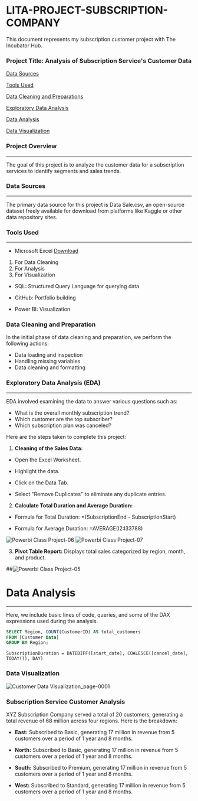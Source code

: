 # LITA-PROJECT-SUBSCRIPTION-COMPANY

This document represents my subscription customer project with The Incubator Hub.

### **Project Title: Analysis of Subscription Service's Customer Data**

[Data Sources](#data-sources)

[Tools Used](#tools-used)

[Data Cleaning and Preparations](#data-cleaning-and-preparations)

[Exploratory Data Analysis](#exploratory-data-analysis)

[Data Analysis](#data-analysis)

[Data Visualization](#data-visualization)

### **Project Overview**
---
The goal of this project is to analyze the customer data  for a subscription services  to identify segments and sales trends.

### **Data Sources**
---
The primary data source for this project is Data Sale.csv, an open-source dataset freely available for download from platforms like Kaggle or other data repository sites.

### **Tools Used**
---
- Microsoft Excel  [Download](https://www.microsoft.com)
1.  For Data Cleaning
2.  For Analysis
3.  For Visualization

* SQL: Structured Query Language for querying data

* GitHub: Portfolio building

* Power BI: Visualization

 ### **Data Cleaning and Preparation**
In the initial phase of data cleaning and preparation, we perform the following actions:
* Data loading and inspection
* Handling missing variables
* Data cleaning and formatting

### **Exploratory Data Analysis (EDA)**
 ---
EDA involved examining the data to answer various questions such as:
* What is the overall monthly subscription trend?
* Which customer are the top subscriber?
* Which subscription plan was canceled?

Here are the steps taken to complete this project:

1. **Cleaning of the Sales Data:**

* Open the Excel Worksheet.

* Highlight the data.

* Click on the Data Tab.

* Select "Remove Duplicates" to eliminate any duplicate entries.

2. **Calculate Total Duration and Average Duration:**

* Formula for Total Duration: =(SubscriptionEnd - SubscriptionStart)

* Formula for Average Duration: =AVERAGE(I2:I33788)

![Powerbi Class Project-06](https://github.com/user-attachments/assets/66ba5fd7-1076-48a0-9000-4383ca382e9c)
![Powerbi Class Project-07](https://github.com/user-attachments/assets/61fa0e8e-b5f4-4d91-b3df-a302a7c48b17)

3. **Pivot Table Report:** Displays total sales categorized by region, month, and product.

##![Powerbi Class Project-05](https://github.com/user-attachments/assets/bcfb74f4-ae2a-4f78-9c8f-d2fbf34ea62c)

# Data Analysis
---
Here, we include basic lines of code, queries, and some of the DAX expressions used during the analysis.

```SQL
SELECT Region, COUNT(CustomerID) AS total_customers
FROM [Customer Data]
GROUP BY Region;
```

```DAX FUNCTION
SubscriptionDuration = DATEDIFF([start_date], COALESCE([cancel_date], TODAY()), DAY)
```

### Data Visualization
![Customer Data Visualization_page-0001](https://github.com/user-attachments/assets/b669169e-5c9e-477a-8a49-d22077b46134)

### **Subscription Service Customer Analysis**
XYZ Subscription Company served a total of 20 customers, generating a total revenue of 68 million across four regions. Here is the breakdown:

* **East:** Subscribed to Basic, generating 17 million in revenue from 5 customers over a period of 1 year and 8 months.

* **North:** Subscribed to Basic, generating 17 million in revenue from 5 customers over a period of 1 year and 8 months.

* **South:** Subscribed to Premium, generating 17 million in revenue from 5 customers over a period of 1 year and 8 months.

* **West:** Subscribed to Standard, generating 17 million in revenue from 5 customers over a period of 1 year and 8 months.

